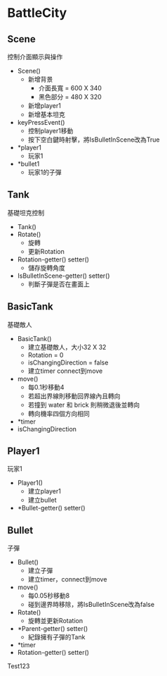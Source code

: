 # BattleCity
## Scene
控制介面顯示與操作
* Scene()
  * 新增背景
    * 介面長寬 = 600 X 340
    * 黑色部分 = 480 X 320
  * 新增player1
  * 新增基本坦克
* keyPressEvent()
  * 控制player1移動
  * 按下空白鍵時射擊，將IsBulletInScene改為True
* *player1
  * 玩家1
* *bullet1
  * 玩家1的子彈
## Tank
基礎坦克控制
* Tank()
* Rotate()
  * 旋轉
  * 更新Rotation
* Rotation-getter() setter()
  * 儲存旋轉角度
* IsBulletInScene-getter() setter()
  * 判斷子彈是否在畫面上
## BasicTank
基礎敵人
* BasicTank()
  * 建立基礎敵人，大小32 X 32
  * Rotation = 0
  * isChangingDirection = false
  * 建立timer connect到move
* move()
  * 每0.1秒移動4
  * 若超出界線則移動回界線內且轉向
  * 若撞到 water 和 brick 則稍微退後並轉向
  * 轉向機率四個方向相同
* *timer
* isChangingDirection
## Player1
玩家1
* Player1()
  * 建立player1
  * 建立bullet
* *Bullet-getter() setter()
## Bullet
子彈
* Bullet()
  * 建立子彈
  * 建立timer，connect到move
* move()
  * 每0.05秒移動8
  * 碰到邊界時移除，將IsBulletInScene改為false
* Rotate()
  * 旋轉並更新Rotation
* *Parent-getter() setter()
  * 紀錄擁有子彈的Tank
* *timer
* Rotation-getter() setter()

Test123
